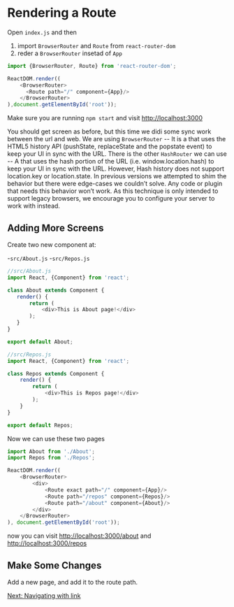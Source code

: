 # Rendering a Route

Open `index.js` and then

1. import `BrowserRouter` and `Route` from `react-router-dom`
2. reder a `BrowserRouter` insetad of `App`

```js
import {BrowserRouter, Route} from 'react-router-dom';

ReactDOM.render((
	<BrowserRouter>
	  <Route path="/" component={App}/>
	</BrowserRouter>
),document.getElementById('root'));
```

Make sure you are running `npm start` and visit [http://localhost:3000](http://localhost:3000)

You should get screen as before, but this time we didi some sync work between the url and web.
We are using `BrowserRouter` -- It is a <Router> that uses the HTML5 history API (pushState, replaceState and the popstate event) to keep your UI in sync with the URL.
  There is the other `HashRouter` we can use -- A <Router> that uses the hash portion of the URL (i.e. window.location.hash) to keep your UI in sync with the URL. However, Hash history does not support location.key or location.state. In previous versions we attempted to shim the behavior but there were edge-cases we couldn’t solve. Any code or plugin that needs this behavior won’t work. As this technique is only intended to support legacy browsers, we encourage you to configure your server to work with <BrowserHistory> instead.
  
 ## Adding More Screens
 
 Create two new component at:
 
 -`src/About.js`
 -`src/Repos.js`
 
 ```js
 //src/About.js
 import React, {Component} from 'react';

class About extends Component {
    render() {
        return (
            <div>This is About page!</div>
        );
    }
}

export default About;
```
```js
//src/Repos.js
import React, {Component} from 'react';

class Repos extends Component {
    render() {
        return (
            <div>This is Repos page!</div>
        );
    }
}

export default Repos;
```

Now we can use these two pages

```js
import About from './About';
import Repos from './Repos';

ReactDOM.render((
    <BrowserRouter>
        <div>
            <Route exact path="/" component={App}/>
            <Route path="/repos" component={Repos}/>
            <Route path="/about" component={About}/>
        </div>
    </BrowserRouter>
), document.getElementById('root'));
```

now you can visit [http://localhost:3000/about](http://localhost:3000/about) and 
[http://localhost:3000/repos](http://localhost:3000/repos)

## Make Some Changes

Add a new page, and add it to the route path.

[Next: Navigating with link](https://github.com/xdyang1986/React-router-tutorial-V4/tree/master/lessons/03-navigating-with-link)
